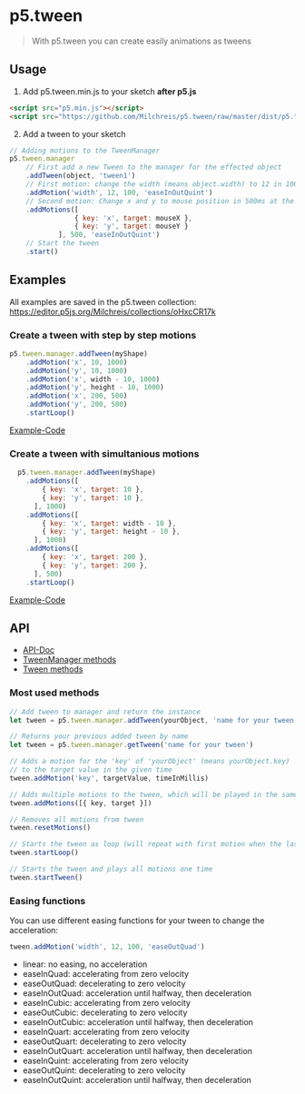 # p5.tween

> With p5.tween you can create easily animations as tweens

## Usage

1. Add p5.tween.min.js to your sketch **after p5.js**
```html
<script src="p5.min.js"></script>
<script src="https://github.com/Milchreis/p5.tween/raw/master/dist/p5.tween.min.js"></script>
```
2. Add a tween to your sketch
```js
// Adding motions to the TweenManager
p5.tween.manager
    // First add a new Tween to the manager for the effected object
    .addTween(object, 'tween1')
    // First motion: change the width (means object.width) to 12 in 100ms
    .addMotion('width', 12, 100, 'easeInOutQuint')
    // Second motion: Change x and y to mouse position in 500ms at the same time
    .addMotions([
                { key: 'x', target: mouseX },
                { key: 'y', target: mouseY }
            ], 500, 'easeInOutQuint')
    // Start the tween
    .start()
```

## Examples
All examples are saved in the p5.tween collection: https://editor.p5js.org/Milchreis/collections/oHxcCR17k

### Create a tween with step by step motions
```js
p5.tween.manager.addTween(myShape)
    .addMotion('x', 10, 1000)
    .addMotion('y', 10, 1000)
    .addMotion('x', width - 10, 1000)
    .addMotion('y', height - 10, 1000)
    .addMotion('x', 200, 500)
    .addMotion('y', 200, 500)
    .startLoop()
```
[Example-Code](https://editor.p5js.org/Milchreis/present/u1IL1Tqzm)

### Create a tween with simultanious motions
```js
  p5.tween.manager.addTween(myShape)
    .addMotions([
        { key: 'x', target: 10 },
        { key: 'y', target: 10 },
      ], 1000)
    .addMotions([
        { key: 'x', target: width - 10 },
        { key: 'y', target: height - 10 },
      ], 1000)
    .addMotions([
        { key: 'x', target: 200 },
        { key: 'y', target: 200 },
      ], 500)
    .startLoop()
```
[Example-Code](https://editor.p5js.org/Milchreis/present/VZVfZiFvL)

## API
 * [API-Doc](https://milchreis.github.io/p5.tween/docs)
  * [TweenManager methods](https://milchreis.github.io/p5.tween/docs/classes/_tweenmanager_.p5.tween.tweenmanager.html)
  * [Tween methods](https://milchreis.github.io/p5.tween/docs/classes/_tween_.p5.tween.tween.html)

### Most used methods
```js
// Add tween to manager and return the instance
let tween = p5.tween.manager.addTween(yourObject, 'name for your tween')

// Returns your previous added tween by name
let tween = p5.tween.manager.getTween('name for your tween')

// Adds a motion for the 'key' of 'yourObject' (means yourObject.key) 
// to the target value in the given time
tween.addMotion('key', targetValue, timeInMillis)

// Adds multiple motions to the tween, which will be played in the same time
tween.addMotions([{ key, target }])

// Removes all motions from tween
tween.resetMotions()

// Starts the tween as loop (will repeat with first motion when the last ends)
tween.startLoop()

// Starts the tween and plays all motions one time
tween.startTween()
```

### Easing functions
You can use different easing functions for your tween to change the acceleration:
```js
tween.addMotion('width', 12, 100, 'easeOutQuad')
```
 * linear: no easing, no acceleration
 * easeInQuad: accelerating from zero velocity
 * easeOutQuad: decelerating to zero velocity
 * easeInOutQuad: acceleration until halfway, then deceleration 
 * easeInCubic: accelerating from zero velocity 
 * easeOutCubic: decelerating to zero velocity 
 * easeInOutCubic: acceleration until halfway, then deceleration 
 * easeInQuart: accelerating from zero velocity 
 * easeOutQuart: decelerating to zero velocity
 * easeInOutQuart: acceleration until halfway, then deceleration
 * easeInQuint: accelerating from zero velocity
 * easeOutQuint: decelerating to zero velocity 
 * easeInOutQuint: acceleration until halfway, then deceleration
